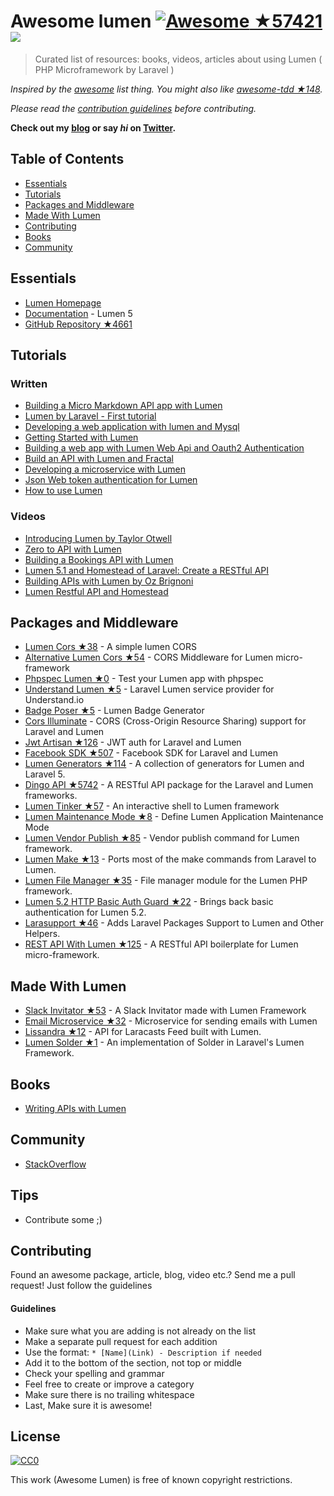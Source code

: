# Awesome lumen [![Awesome](https://cdn.rawgit.com/sindresorhus/awesome/d7305f38d29fed78fa85652e3a63e154dd8e8829/media/badge.svg) ★57421](https://github.com/sindresorhus/awesome) ![](https://img.shields.io/badge/unicodeveloper-approved-brightgreen.svg)

> Curated list of resources: books, videos, articles about using Lumen ( PHP Microframework by Laravel )

*Inspired by the [awesome](https://github.com/sindresorhus/awesome) list thing. You might also like [awesome-tdd ★148](https://github.com/unicodeveloper/awesome-tdd).*

*Please read the [contribution guidelines](#guidelines) before contributing.*

**Check out my [blog](https://goodheads.io) or say *hi* on [Twitter](https://twitter.com/unicodeveloper).**

## Table of Contents

- [Essentials](#essentials)
- [Tutorials](#tutorials)
- [Packages and Middleware](#packages-and-middleware)
- [Made With Lumen](#made-with-lumen)
- [Contributing](#contributing)
- [Books](#books)
- [Community](#community)

## Essentials
* [Lumen Homepage](https://lumen.laravel.com/)
* [Documentation](https://lumen.laravel.com/docs/5.2) - Lumen 5
* [GitHub Repository ★4661](https://github.com/laravel/lumen)


## Tutorials

### Written
* [Building a Micro Markdown API app with Lumen](http://www.sitepoint.com/building-micro-markdown-api-app-lumen/)
* [Lumen by Laravel - First tutorial](https://www.codetutorial.io/lumen-first-tutorial/)
* [Developing a web application with lumen and Mysql](http://loige.co/developing-a-web-application-with-lumen-and-mysql/)
* [Getting Started with Lumen](http://wern-ancheta.com/blog/2015/05/09/getting-started-with-lumen/)
* [Building a web app with Lumen Web Api and Oauth2 Authentication ](http://esbenp.github.io/2015/05/26/lumen-web-api-oauth-2-authentication/)
* [Build an API with Lumen and Fractal](http://laravelista.com/build-an-api-with-lumen-and-fractal/)
* [Developing a microservice with Lumen](http://goodheads.io/2015/06/19/developing-a-micro-service-with-lumen/)
* [Json Web token authentication for Lumen](https://laravelista.com/posts/json-web-token-authentication-for-lumen)
* [How to use Lumen](http://codelution.com/resource/framework/how-to-use-lumen-by-laravel/)


### Videos
* [Introducing Lumen by Taylor Otwell](https://laracasts.com/lessons/introducing-lumen)
* [Zero to API with Lumen](https://www.youtube.com/watch?v=ZetUes4lygA)
* [Building a Bookings API with Lumen](https://www.youtube.com/watch?v=oENnw5BxKvA)
* [Lumen 5.1 and Homestead of Laravel: Create a RESTful API](https://www.youtube.com/watch?v=BV7rmvPJZQk)
* [Building APIs with Lumen by Oz Brignoni](https://www.youtube.com/watch?v=br2O_WDXaKk)
* [Lumen Restful API and Homestead](https://www.udemy.com/lumen-restful-api-and-homestead-for-lumen-by-laravel-and-php/)


## Packages and Middleware
* [Lumen Cors ★38](https://github.com/vluzrmos/lumen-cors) - A simple lumen CORS
* [Alternative Lumen Cors ★54](https://github.com/palanik/lumen-cors) - CORS Middleware for Lumen micro-framework
* [Phpspec Lumen ★0](https://github.com/pmartelletti/phpspec-lumen) - Test your Lumen app with phpspec
* [Understand Lumen ★5](https://github.com/understand/understand-lumen) - Laravel Lumen service provider for Understand.io
* [Badge Poser ★5](https://github.com/vluzrmos/laravel-badge-poser) - Lumen Badge Generator
* [Cors Illuminate](https://github.com/neomerx/cors-illuminate) - CORS (Cross-Origin Resource Sharing) support for Laravel and Lumen
* [Jwt Artisan ★126](https://github.com/generationtux/jwt-artisan) - JWT auth for Laravel and Lumen
* [Facebook SDK ★507](https://github.com/SammyK/LaravelFacebookSdk) - Facebook SDK for Laravel and Lumen
* [Lumen Generators ★114](https://github.com/webNeat/lumen-generators) - A collection of generators for Lumen and Laravel 5.
* [Dingo API ★5742](https://github.com/dingo/api) - A RESTful API package for the Laravel and Lumen frameworks.
* [Lumen Tinker ★57](https://github.com/vluzrmos/lumen-tinker) - An interactive shell to Lumen framework
* [Lumen Maintenance Mode ★8](https://github.com/rdehnhardt/lumen-maintenance-mode) - Define Lumen Application Maintenance Mode
* [Lumen Vendor Publish ★85](https://github.com/laravelista/lumen-vendor-publish) - Vendor publish command for Lumen framework.
* [Lumen Make ★13](https://github.com/michaelbonds/lumen-make) - Ports most of the make commands from Laravel to Lumen. 
* [Lumen File Manager ★35](https://github.com/nordsoftware/lumen-file-manager) - File manager module for the Lumen PHP framework.
* [Lumen 5.2 HTTP Basic Auth Guard ★22](https://github.com/arubacao/http-basic-auth-guard) - Brings back basic authentication for Lumen 5.2.
* [Larasupport ★46](https://github.com/irazasyed/larasupport) - Adds Laravel Packages Support to Lumen and Other Helpers.
* [REST API With Lumen ★125](https://github.com/hasib32/rest-api-with-lumen) - A RESTful API boilerplate for Lumen micro-framework.


## Made With Lumen
* [Slack Invitator ★53](https://github.com/vluzrmos/lumen-slackin) - A Slack Invitator made with Lumen Framework
* [Email Microservice ★32](https://github.com/rlacerda83/lumen-email-microservice) - Microservice for sending emails with Lumen
* [Lissandra ★12](https://github.com/laravelista/Lissandra) - API for Laracasts Feed built with Lumen.
* [Lumen Solder ★1](https://github.com/TechnicPack/LumenSolder) - An implementation of Solder in Laravel's Lumen Framework.


## Books
* [Writing APIs with Lumen](https://leanpub.com/lumen-apis)

## Community
* [StackOverflow](http://stackoverflow.com/questions/tagged/lumen)

## Tips
* Contribute some ;)


## Contributing
Found an awesome package, article, blog, video etc.? Send me a pull request! Just follow the guidelines

#### Guidelines

* Make sure what you are adding is not already on the list
* Make a separate pull request for each addition
* Use the format: `* [Name](Link) - Description if needed`
* Add it to the bottom of the section, not top or middle
* Check your spelling and grammar
* Feel free to create or improve a category
* Make sure there is no trailing whitespace
* Last, Make sure it is awesome!


## License

[![CC0](https://i.creativecommons.org/p/zero/1.0/88x31.png)](https://creativecommons.org/publicdomain/zero/1.0/)

This work (Awesome Lumen) is free of known copyright restrictions.

